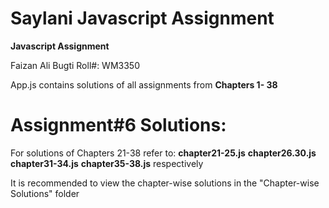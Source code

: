 # Saylani Javascript Assignment
 
 **Javascript Assignment**
 
 Faizan Ali Bugti
 Roll#: WM3350

 App.js contains solutions of all assignments from **Chapters 1- 38**

# Assignment#6 Solutions:
 For solutions of Chapters 21-38 refer to:
 **chapter21-25.js**
 **chapter26.30.js**
 **chapter31-34.js**
 **chapter35-38.js** respectively


 It is recommended to view the chapter-wise solutions in the "Chapter-wise Solutions" folder


